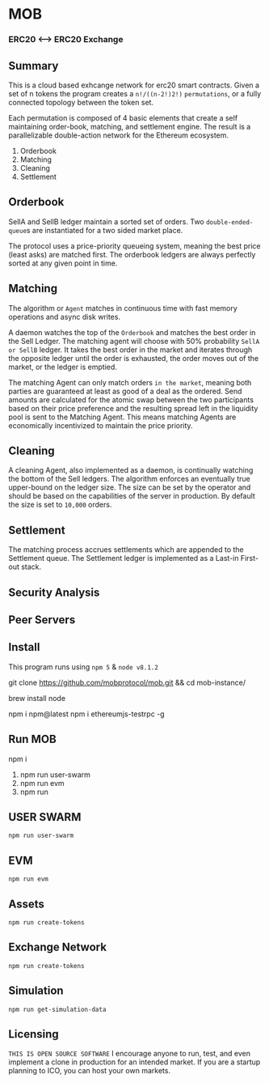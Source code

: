 # MOB

### ERC20 <--> ERC20 Exchange

## Summary

This is a cloud based exhcange network for erc20 smart contracts. Given a set of n tokens the program creates a `n!/((n-2!)2!)` `permutations`, or a fully connected topology between the token set.

Each permutation is composed of 4 basic elements that create a self maintaining order-book, matching, and settlement engine. The result is a parallelizable double-action network for the Ethereum ecosystem.

1. Orderbook
2. Matching
3. Cleaning
4. Settlement

## Orderbook

SellA and SellB ledger maintain a sorted set of orders. Two `double-ended-queue`s are instantiated for a two sided market place.

The protocol uses a price-priority queueing system, meaning the best price (least asks) are matched first. The orderbook ledgers are always perfectly sorted at any given point in time.

## Matching

The algorithm or `Agent` matches in continuous time with fast memory operations and async disk writes.

A daemon watches the top of the `Orderbook` and matches the best order in the Sell Ledger. The matching agent will choose with 50% probability `SellA or SellB` ledger. It takes the best order in the market and iterates through the opposite ledger until the order is exhausted, the order moves out of the market, or the ledger is emptied.

The matching Agent can only match orders `in the market`, meaning both parties are guaranteed at least as good of a deal as the ordered. Send amounts are calculated for the atomic swap between the two participants based on their price preference and the resulting spread left in the liquidity pool is sent to the Matching Agent. This means matching Agents are economically incentivized to maintain the price priority.

## Cleaning

A cleaning Agent, also implemented as a daemon, is continually watching the bottom of the Sell ledgers. The algorithm enforces an eventually true upper-bound on the ledger size. The size can be set by the operator and should be based on the capabilities of the server in production. By default the size is set to `10,000` orders.

## Settlement

The matching process accrues settlements which are appended to the Settlement queue. The Settlement ledger is implemented as a Last-in First-out stack. 

## Security Analysis

## Peer Servers

## Install
This program runs using `npm 5` & `node v8.1.2`

git clone https://github.com/mobprotocol/mob.git && cd mob-instance/

brew install node

npm i npm@latest
npm i ethereumjs-testrpc -g

## Run MOB
npm i

1. npm run user-swarm
2. npm run evm
3. npm run

## USER SWARM
`npm run user-swarm`

## EVM
`npm run evm`

## Assets
`npm run create-tokens`

## Exchange Network
`npm run create-tokens`

## Simulation
`npm run get-simulation-data`

## Licensing
`THIS IS OPEN SOURCE SOFTWARE` I encourage anyone to run, test, and even implement a clone in production for an intended market. If you are a startup planning to ICO, you can host your own markets.
